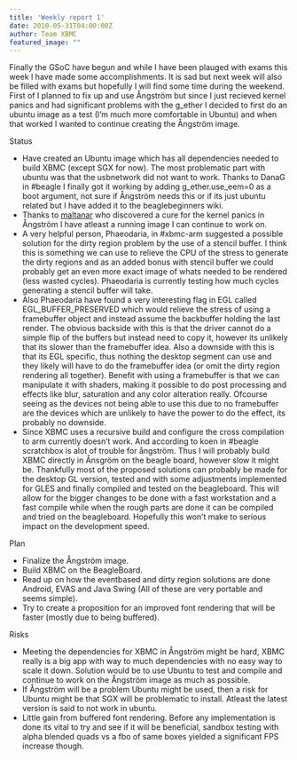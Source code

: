 ```yaml
---
title: 'Weekly report 1'
date: 2010-05-31T04:00:00Z
author: Team XBMC
featured_image: ""
---
```

Finally the GSoC have begun and while I have been plauged with exams this week I have made some accomplishments. It is sad but next week will also be filled with exams but hopefully I will find some time during the weekend. First of I planned to fix up and use Ångström but since I just recieved kernel panics and had significant problems with the g\_ether I decided to first do an ubuntu image as a test (I’m much more comfortable in Ubuntu) and when that worked I wanted to continue creating the Ångström image.

 Status

 
 * Have created an Ubuntu image which has all dependencies needed to build XBMC (except SGX for now). The most problematic part with ubuntu was that the usbnetwork did not want to work. Thanks to DanaG in #beagle I finally got it working by adding g\_ether.use\_eem=0 as a boot argument, not sure if Ångström needs this or if its just ubuntu related but I have added it to the beaglebeginners wiki.
 * Thanks to [maltanar](http://maltanar.blogspot.com/2010/05/angstrom-running-on-beagle.html) who discovered a cure for the kernel panics in Ångström I have atleast a running image I can continue to work on.
 * A very helpful person, Phaeodaria, in #xbmc-arm suggested a possible solution for the dirty region problem by the use of a stencil buffer﻿﻿. I think this is something we can use to relieve the CPU of the stress to generate the dirty regions and as an added bonus with stencil buffer we could probably get an even more exact image of whats needed to be rendered (less wasted cycles). Phaeodaria is currently testing how much cycles generating a stencil buffer will take.
 * Also Phaeodaria have found a very interesting flag in EGL called ﻿﻿EGL\_BUFFER\_PRESERVED which would relieve the stress of using a framebuffer object and instead assume the backbuffer holding the last render. The obvious backside with this is that the driver cannot do a simple flip of the buffers but instead need to copy it, however its unlikely that its slower than the framebuffer idea. Also a downside with this is that its EGL specific, thus nothing the desktop segment can use and they likely will have to do the framebuffer idea (or omit the dirty region rendering all together). Benefit with using a framebuffer is that we can manipulate it with shaders, making it possible to do post processing and effects like blur, saturation and any color alteration really. Ofcourse seeing as the devices not being able to use this due to no framebuffer are the devices which are unlikely to have the power to do the effect, its probably no downside.
 * Since XBMC uses a recursive build and configure the cross compilation to arm currently doesn’t work. And according to koen in #beagle scratchbox is alot of trouble for ångström. Thus I will probably build XBMC directly in Ånsgröm on the beagle board, however slow it might be. Thankfully most of the proposed solutions can probably be made for the desktop GL version, tested and with some adjustments implemented for GLES and finally compiled and tested on the beagleboard. This will allow for the bigger changes to be done with a fast workstation and a fast compile while when the rough parts are done it can be compiled and tried on the beagleboard. Hopefully this won’t make to serious impact on the development speed.
 
 Plan

 
 * Finalize the Ångström image.
 * Build XBMC on the BeagleBoard.
 * Read up on how the eventbased and dirty region solutions are done Android, EVAS and Java Swing (All of these are very portable and seems simple).
 * Try to create a proposition for an improved font rendering that will be faster (mostly due to being buffered).
 
 Risks

 
 * Meeting the dependencies for XBMC in Ångström might be hard, XBMC really is a big app with way to much dependencies with no easy way to scale it down. Solution would be to use Ubuntu to test and compile and continue to work on the Ångström image as much as possible.
 * If Ångström will be a problem Ubuntu might be used, then a risk for Ubuntu might be that SGX will be problematic to install. Atleast the latest version is said to not work in ubuntu.
 * Little gain from buffered font rendering. Before any implementation is done its vital to try and see if it will be beneficial, sandbox testing with alpha blended quads vs a fbo of same boxes yielded a significant FPS increase though.
 
 